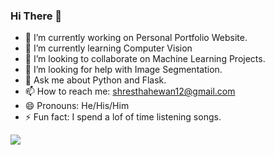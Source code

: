 ### Hi There 👋

- 🔭 I’m currently working on Personal Portfolio Website. 
- 🌱 I’m currently learning Computer Vision
- 👯 I’m looking to collaborate on Machine Learning Projects.
- 🤔 I’m looking for help with Image Segmentation.
- 💬 Ask me about Python and Flask.
- 📫 How to reach me: shresthahewan12@gmail.com
- 😄 Pronouns: He/His/Him
- ⚡ Fun fact: I spend a lof of time listening songs.

<img src="https://github-readme-stats.vercel.app/api?username=hewanshrestha&&show_icons=true&title_color=ffffff&icon_color=bb2acf&text_color=daf7dc&bg_color=151515">

